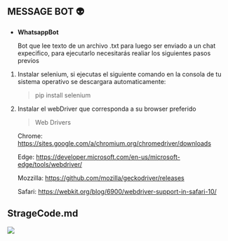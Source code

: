 ## MESSAGE BOT :alien:

- **WhatsappBot**

   Bot que lee texto de un archivo .txt para luego ser enviado a un chat expecifico, para    ejecutarlo necesitarás realiar los siguientes pasos previos
   
 1. Instalar selenium, si ejecutas el siguiente comando en la consola de tu sistema operativo se descargara automaticamente:
    >   pip install selenium

 1. Instalar el webDriver que corresponda a su browser preferido
    >  Web Drivers

    Chrome:
     https://sites.google.com/a/chromium.org/chromedriver/downloads
	 
    Edge:
    https://developer.microsoft.com/en-us/microsoft-edge/tools/webdriver/
	
    Mozzilla:
    https://github.com/mozilla/geckodriver/releases
	
    Safari:
    https://webkit.org/blog/6900/webdriver-support-in-safari-10/


## StrageCode.md

![](https://avatars.githubusercontent.com/u/79027421?s=200&v=4)
